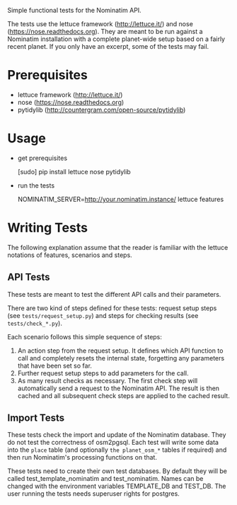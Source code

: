 Simple functional tests for the Nominatim API.

The tests use the lettuce framework (http://lettuce.it/) and
nose (https://nose.readthedocs.org). They are meant to be run
against a Nominatim installation with a complete planet-wide
setup based on a fairly recent planet. If you only have an
excerpt, some of the tests may fail.

Prerequisites
=============

 * lettuce framework (http://lettuce.it/)
 * nose (https://nose.readthedocs.org)
 * pytidylib (http://countergram.com/open-source/pytidylib)

Usage
=====

 * get prerequisites

     [sudo] pip install lettuce nose pytidylib

 * run the tests

     NOMINATIM_SERVER=http://your.nominatim.instance/ lettuce features


Writing Tests
=============

The following explanation assume that the reader is familiar with the lettuce
notations of features, scenarios and steps.


API Tests
---------

These tests are meant to test the different API calls and their parameters.

There are two kind of steps defined for these tests: 
request setup steps (see `tests/request_setup.py`) 
and steps for checking results (see `tests/check_*.py`).

Each scenario follows this simple sequence of steps:

  1. An action step from the request setup. It defines which API function
     to call and completely resets the internal state, forgetting any parameters
     that have been set so far.
  2. Further request setup steps to add parameters for the call.
  3. As many result checks as necessary. The first check step will
     automatically send a request to the Nominatim API. The result is then
     cached and all subsequent check steps are applied to the cached result.

Import Tests
------------

These tests check the import and update of the Nominatim database. They do not
test the correctness of osm2pgsql. Each test will write some data into the `place`
table (and optionally `the planet_osm_*` tables if required) and then run
Nominatim's processing functions on that.

These tests need to create their own test databases. By default they will be called
test_template_nominatim and test_nominatim. Names can be changed with the environment
variables TEMPLATE_DB and TEST_DB. The user running the tests needs superuser rights
for postgres.
